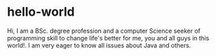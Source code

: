# hello-world

Hi, I am a BSc. degree profession and a computer Science seeker of programming skill to change life's better for me, you and all guys in this world!. I am very eager to know all issues about Java and others.
